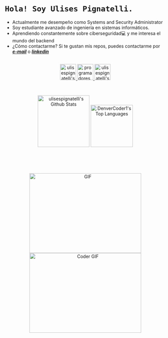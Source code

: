 
# ```Hola! Soy Ulises Pignatelli.```


* Actualmente me desempeño como Systems and Security Administrator
* Soy estudiante avanzado de ingeniería en sistemas informáticos. 
* Aprendiendo constantemente sobre ciberseguridad💻 y me interesa el mundo del backend
* ¿Cómo contactarme? Si te gustan mis repos, puedes contactarme por _**[e-mail](mailto:pignatelli.ulises15@gmail.com)**_ o _**[linkedin](https://www.linkedin.com/in/ulises-pignatelli/)**_

     
<!-- Social icons section -->
<p align="center">
<br/>
<a href="https://www.linkedin.com/in/ulises-pignatelli/" title="LinkedIn" target="_blank">
  <img alt="ulisespignatelli's LinkdeIN" width="50px" src="https://i.ibb.co/FqXgQYK/logotipo-de-linkedin.png" />
</a>
<a href="https://www.instagram.com/programadores_argentina/" title="Instagram Programadores Argentina Community" target="_blank">
  <img alt="programadores_argentina's Instagram" width="50px" src="https://i.ibb.co/GHG7CHr/logotipo-de-instagram.png" />
</a>
<a href="https://dev.to/" title="Dev.to" target="_blank">
  <img alt="ulisespignatelli's Dev" width="50px" src="https://i.imgur.com/mVm29vK.png" />
</a>
 
<br>
</p>

<br/>
<p align="center">
  <a href="https://github.com/anuraghazra/github-readme-stats"><img alt="ulisespignatelli's Github Stats" src="https://github-readme-stats.vercel.app/api/?username=ulisespignatelli&show_icons=true&count_private=true&theme=react&hide_border=true&bg_color=1F222E&title_color=F85D7F&icon_color=F8D866" height="162px"/></a>
<a href="https://github.com/anuraghazra/github-readme-stats"><img alt="DenverCoder1's Top Languages" src="https://github-readme-stats.vercel.app/api/top-langs/?username=ulisespignatelli&langs_count=8&layout=compact&theme=react&hide_border=true&bg_color=1F222E&title_color=F85D7F&icon_color=F8D866&hide=Jupyter%20Notebook" height="132px"/></a>
</p>
<br/>
<br/>
<br/>
  <p align="center">
   <img  alt="GIF" src="https://developers.giphy.com/branch/master/static/api-c99e353f761d318322c853c03ebcf21b.gif" width="350" height="250" />
   <img  src="https://media.giphy.com/media/SWoSkN6DxTszqIKEqv/giphy.gif" alt="Coder GIF" width="350" height="250">
</p> 

<!---   
https://github.com/ulisespignatelli es un repositorio ✨ especial ✨ porque su `README.md` (este archivo) aparece en su perfil de GitHub.
Puede hacer clic en el enlace Vista previa para ver los cambios.
--->
